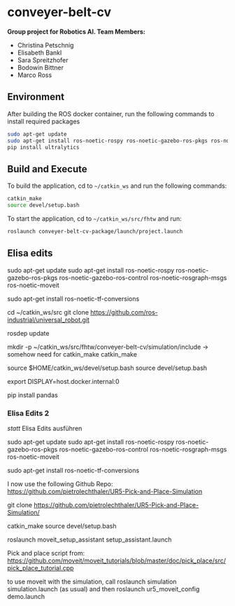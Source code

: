 # conveyer-belt-cv

**Group project for Robotics AI. Team Members:**
- Christina Petschnig
- Elisabeth Bankl
- Sara Spreitzhofer
- Bodowin Bittner
- Marco Ross


## Environment

After building the ROS docker container, run the following commands to install required packages
```bash
sudo apt-get update
sudo apt-get install ros-noetic-rospy ros-noetic-gazebo-ros-pkgs ros-noetic-gazebo-ros-control ros-noetic-rosgraph-msgs ros-noetic-moveit ros-noetic-tf-conversions
pip install ultralytics
```


## Build and Execute

To build the application, cd to `~/catkin_ws` and run the following commands:
```bash
catkin_make
source devel/setup.bash
```
To start the application, cd to `~/catkin_ws/src/fhtw` and run:
```bash
roslaunch conveyer-belt-cv-package/launch/project.launch 
```




## Elisa edits

sudo apt-get update
sudo apt-get install ros-noetic-rospy ros-noetic-gazebo-ros-pkgs ros-noetic-gazebo-ros-control ros-noetic-rosgraph-msgs ros-noetic-moveit

sudo apt-get install ros-noetic-tf-conversions

cd ~/catkin_ws/src
git clone https://github.com/ros-industrial/universal_robot.git

rosdep update


mkdir -p ~/catkin_ws/src/fhtw/conveyer-belt-cv/simulation/include -> somehow need for catkin_make
catkin_make

source $HOME/catkin_ws/devel/setup.bash
source devel/setup.bash


export DISPLAY=host.docker.internal:0

pip install pandas


### Elisa Edits 2

*statt* Elisa Edits ausführen


sudo apt-get update
sudo apt-get install ros-noetic-rospy ros-noetic-gazebo-ros-pkgs ros-noetic-gazebo-ros-control ros-noetic-rosgraph-msgs ros-noetic-moveit

sudo apt-get install ros-noetic-tf-conversions

I now use the following Github Repo:
https://github.com/pietrolechthaler/UR5-Pick-and-Place-Simulation

git clone https://github.com/pietrolechthaler/UR5-Pick-and-Place-Simulation/

catkin_make
source devel/setup.bash


roslaunch moveit_setup_assistant setup_assistant.launch



Pick and place script from: https://github.com/moveit/moveit_tutorials/blob/master/doc/pick_place/src/pick_place_tutorial.cpp


to use moveit with the simulation, call
roslaunch simulation simulation.launch 
(as usual) and then
roslaunch ur5_moveit_config demo.launch